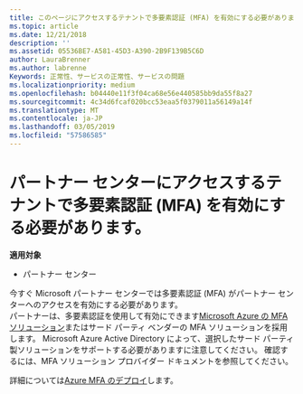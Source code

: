 ```yaml
---
title: このページにアクセスするテナントで多要素認証 (MFA) を有効にする必要があります |パートナー センター
ms.topic: article
ms.date: 12/21/2018
description: ''
ms.assetid: 05536BE7-A581-45D3-A390-2B9F139B5C6D
author: LauraBrenner
ms.author: labrenne
Keywords: 正常性、サービスの正常性、サービスの問題
ms.localizationpriority: medium
ms.openlocfilehash: b04440e11f3f04ca68e56e440585bb9da55f8a27
ms.sourcegitcommit: 4c34d6fcaf020bcc53eaa5f0379011a56149a14f
ms.translationtype: MT
ms.contentlocale: ja-JP
ms.lasthandoff: 03/05/2019
ms.locfileid: "57586585"
---
```

# <a name="you-must-enable-multi-factor-authentication-mfa-on-your-tenant-to-gain-access-to-partner-center"></a>パートナー センターにアクセスするテナントで多要素認証 (MFA) を有効にする必要があります。

**適用対象**

- パートナー センター


今すぐ Microsoft パートナー センターでは多要素認証 (MFA) がパートナー センターへのアクセスを有効にする必要があります。  
パートナーは、多要素認証を使用して有効にできます[Microsoft Azure の MFA ソリューション](https://docs.microsoft.com/en-us/azure/active-directory/authentication/concept-mfa-howitworks)またはサード パーティ ベンダーの MFA ソリューションを採用します。 Microsoft Azure Active Directory によって、選択したサード パーティ製ソリューションをサポートする必要がありますに注意してください。 確認するには、MFA ソリューション プロバイダー ドキュメントを参照してください。 

詳細については[Azure MFA のデプロイ](https://docs.microsoft.com/en-us/azure/active-directory/authentication/howto-mfa-getstarted)します。 
 
